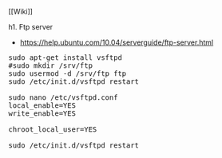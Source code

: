 [[Wiki]]

h1. Ftp server


* https://help.ubuntu.com/10.04/serverguide/ftp-server.html


<pre>
sudo apt-get install vsftpd
#sudo mkdir /srv/ftp
sudo usermod -d /srv/ftp ftp 
sudo /etc/init.d/vsftpd restart

sudo nano /etc/vsftpd.conf
local_enable=YES
write_enable=YES

chroot_local_user=YES

sudo /etc/init.d/vsftpd restart

</pre>